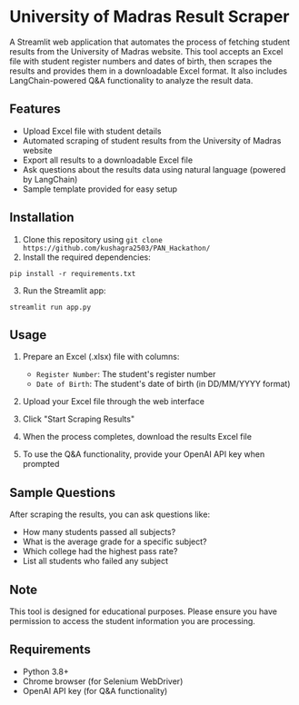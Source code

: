 # University of Madras Result Scraper

A Streamlit web application that automates the process of fetching student results from the University of Madras website. This tool accepts an Excel file with student register numbers and dates of birth, then scrapes the results and provides them in a downloadable Excel format. It also includes LangChain-powered Q&A functionality to analyze the result data.

## Features

- Upload Excel file with student details
- Automated scraping of student results from the University of Madras website
- Export all results to a downloadable Excel file
- Ask questions about the results data using natural language (powered by LangChain)
- Sample template provided for easy setup

## Installation

1. Clone this repository using ```git clone https://github.com/kushagra2503/PAN_Hackathon/```
2. Install the required dependencies:

```
pip install -r requirements.txt
```

3. Run the Streamlit app:

```
streamlit run app.py
```

## Usage

1. Prepare an Excel (.xlsx) file with columns:
   - `Register Number`: The student's register number
   - `Date of Birth`: The student's date of birth (in DD/MM/YYYY format)

2. Upload your Excel file through the web interface

3. Click "Start Scraping Results"

4. When the process completes, download the results Excel file

5. To use the Q&A functionality, provide your OpenAI API key when prompted

## Sample Questions

After scraping the results, you can ask questions like:

- How many students passed all subjects?
- What is the average grade for a specific subject?
- Which college had the highest pass rate?
- List all students who failed any subject

## Note

This tool is designed for educational purposes. Please ensure you have permission to access the student information you are processing.

## Requirements

- Python 3.8+
- Chrome browser (for Selenium WebDriver)
- OpenAI API key (for Q&A functionality)
